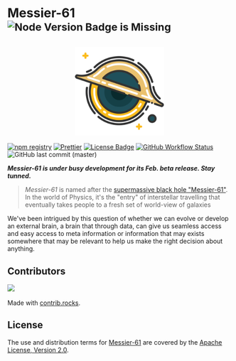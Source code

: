 Messier-61 <sup>![Node Version Badge is Missing][node version badge]</sup>
==========

<div align="center">
<img src="https://raw.githubusercontent.com/paion-data/Messier-61/master/docs/static/img/logo.svg" width="200px" />
</div>

[![npm registry][npm registry]](https://www.npmjs.com/package/@paiondata/messier-61)
[![Prettier][Prettier badge]](https://prettier.io/)
[![License Badge][license badge]](https://www.apache.org/licenses/LICENSE-2.0)
[![GitHub Workflow Status][release status]](https://github.com/paion-data/messier-61/actions/workflows/release.yml)
![GitHub last commit (master)](https://img.shields.io/github/last-commit/paion-data/messier-61/master?logo=github&style=for-the-badge)

_**Messier-61 is under busy development for its Feb. beta release. Stay tunned.**_

> _Messier-61_ is named after the [supermassive black hole "Messier-61"][Messier-61 Wikipedia]. In the world of Physics,
> it's the "entry" of interstellar travelling that eventually takes people to a fresh set of world-view of galaxies

We've been intrigued by this question of whether we can evolve or develop an external brain, a brain that through data,
can give us seamless access and easy access to meta information or information that may exists somewhere that may be
relevant to help us make the right decision about anything.

Contributors
------------

<a href="https://github.com/paion-data/Messier-61/graphs/contributors">
  <img src="https://contrib.rocks/image?repo=paion-data/Messier-61" />
</a>

Made with [contrib.rocks](https://contrib.rocks).

License
-------

The use and distribution terms for [Messier-61][Messier-61 documentation] are covered by the
[Apache License, Version 2.0][Apache License, Version 2.0].

[Apache License, Version 2.0]: http://www.apache.org/licenses/LICENSE-2.0.html

[license badge]: https://img.shields.io/badge/Apache%202.0-F25910.svg?style=for-the-badge&logo=Apache&logoColor=white

[Messier-61 documentation]: https://paion-data.github.io/Messier-61/
[Messier-61 Wikipedia]: https://en.wikipedia.org/wiki/Messier_61

[node version badge]: https://img.shields.io/node/v/messier-61?logo=Node.js&logoColor=white&style=for-the-badge
[npm registry]: https://img.shields.io/npm/v/@paiondata/messier-61?logo=npm&style=for-the-badge

[Prettier badge]: https://img.shields.io/badge/code_style-prettier-ff69b4.svg?style=for-the-badge&logo=Prettier

[release status]: https://img.shields.io/github/actions/workflow/status/paion-data/messier-61/release.yml?branch=master&logo=github&style=for-the-badge
